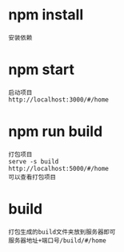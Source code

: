 # npm install
    安装依赖
# npm start
    启动项目
    http://localhost:3000/#/home
# npm run build
    打包项目
    serve -s build
    http://localhost:5000/#/home
    可以查看打包项目
# build
    打包生成的build文件夹放到服务器即可    
    服务器地址+端口号/build/#/home
